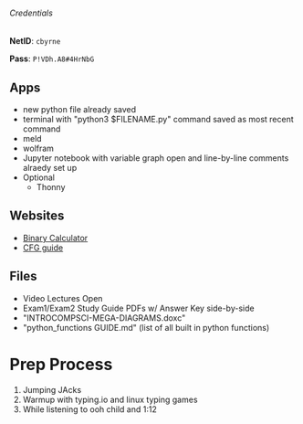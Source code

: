 
###### Credentials

**NetID**: `cbyrne`

**Pass**: `P!VDh.A8#4HrNbG`

## Apps

 - new python file already saved
 - terminal with "python3 $FILENAME.py" command saved as most recent command
 - meld
 - wolfram
 - Jupyter notebook with variable graph open and line-by-line comments alraedy set up
 - Optional
   - Thonny

## Websites

- [Binary Calculator](https://www.calculator.net/binary-calculator.html)
- [CFG guide](https://dzone.com/articles/how-draw-control-flow-graph)

## Files

- Video Lectures Open
- Exam1/Exam2 Study Guide PDFs w/ Answer Key side-by-side
- "INTROCOMPSCI-MEGA-DIAGRAMS.doxc"
- "python_functions GUIDE.md" (list of all built in python functions)


# Prep Process

1. Jumping JAcks
2. Warmup with typing.io and linux typing games
3. While listening to ooh child and 1:12